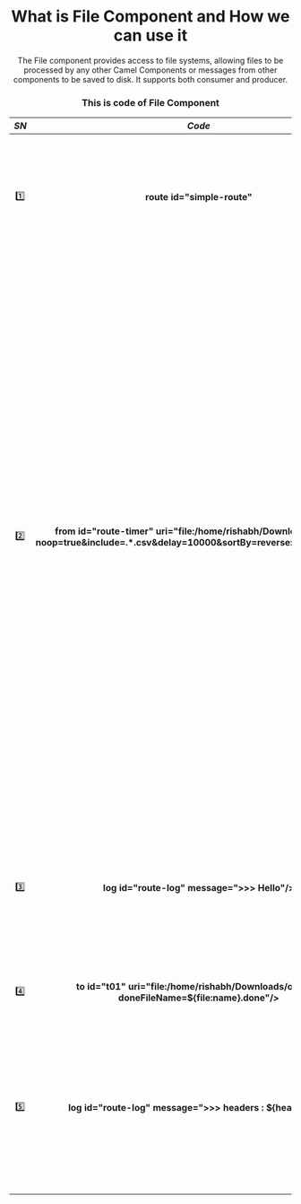 <h1 align=center> What is File Component and How we can use it </h1>

<p align=center>The File component provides access to file systems, allowing files to be processed by any other Camel Components or messages from other components to be saved to disk. It supports both consumer and producer. </p>

<h3 align=center> This is code of File Component </h3> 

|***SN***| ***Code***  |    ***DESCRIPTION***  |
| :---: | :------: | :-----: |
|:one:| **route id="simple-route"** <br/> | We can use multiple Route IDs in a CamelContext project.  But it should be noted that the name of each Route ID should be different. |
|:two:| **from id="route-timer" uri="file:/home/rishabh/Downloads/input?noop=true&amp;include=.*.csv&amp;delay=10000&amp;sortBy=reverse:file:modified"/>** <br/> | In the uri option, we will write the file component next.  Then we will give the path of our producer. <br> **noop -** If the condition of our noop is true then the file will only be copied.  If the condition of our noop is false then the file will be deleted from the producer and go to the consumer. <br> **include -** And include means.  We can also define our type in which type of file we want to send. <br> **delay -** And we are using delay because in how long will our file go? <br> **&amp -** we are using & amp because we can use multiple components on the same line. <br> **sortBy -** sortBy we are doing shorting of files.|
|:three:| **log id="route-log" message=">>> Hello"/>** <br/> | And we are using the log before receiving the file.  Therefore, just before the file is received, our log will be printed and the message will be Hello. |
|:four:| **to id="t01" uri="file:/home/rishabh/Downloads/output?doneFileName=${file:name}.done"/>** <br/> | In the option, we give the path where we want the file. |
|:five:| **log id="route-log" message=">>> headers : ${headers}"/>** <br/> | And in this header log our header log is generated such as in the output folder from where we are sending the file and the path of the input folder where the file is going. |

